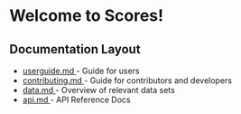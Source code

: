 # Welcome to Scores!


## Documentation Layout

   - [ userguide.md ](userguide.md)  - Guide for users
   - [ contributing.md ](contributing.md)  - Guide for contributors and developers
   - [ data.md ](data.md)  - Overview of relevant data sets
   - [ api.md ](api.md)    - API Reference Docs
